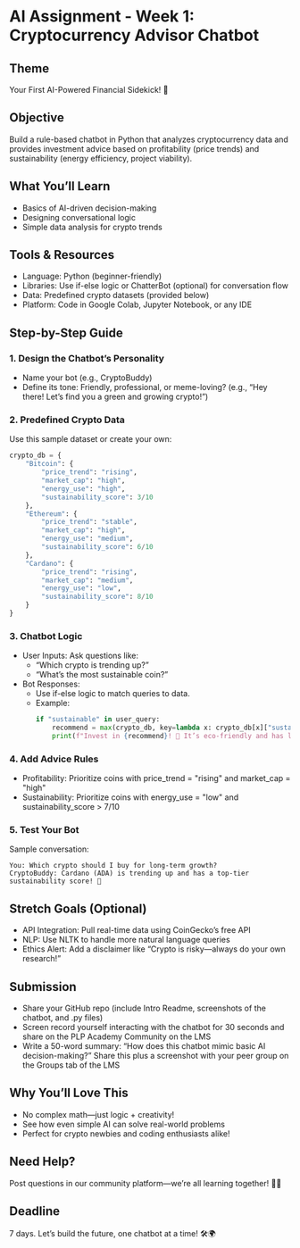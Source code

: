 # AI Assignment - Week 1: Cryptocurrency Advisor Chatbot

## Theme
Your First AI-Powered Financial Sidekick! 🌟

## Objective
Build a rule-based chatbot in Python that analyzes cryptocurrency data and provides investment advice based on profitability (price trends) and sustainability (energy efficiency, project viability).

## What You’ll Learn
- Basics of AI-driven decision-making
- Designing conversational logic
- Simple data analysis for crypto trends

## Tools & Resources
- Language: Python (beginner-friendly)
- Libraries: Use if-else logic or ChatterBot (optional) for conversation flow
- Data: Predefined crypto datasets (provided below)
- Platform: Code in Google Colab, Jupyter Notebook, or any IDE

## Step-by-Step Guide

### 1. Design the Chatbot’s Personality
- Name your bot (e.g., CryptoBuddy)
- Define its tone: Friendly, professional, or meme-loving? (e.g., “Hey there! Let’s find you a green and growing crypto!”)

### 2. Predefined Crypto Data
Use this sample dataset or create your own:

```python
crypto_db = {  
    "Bitcoin": {  
        "price_trend": "rising",  
        "market_cap": "high",  
        "energy_use": "high",  
        "sustainability_score": 3/10  
    },  
    "Ethereum": {  
        "price_trend": "stable",  
        "market_cap": "high",  
        "energy_use": "medium",  
        "sustainability_score": 6/10  
    },  
    "Cardano": {  
        "price_trend": "rising",  
        "market_cap": "medium",  
        "energy_use": "low",  
        "sustainability_score": 8/10  
    }  
}
```

### 3. Chatbot Logic
- User Inputs: Ask questions like:
  - “Which crypto is trending up?”
  - “What’s the most sustainable coin?”
- Bot Responses:
  - Use if-else logic to match queries to data.
  - Example:
    ```python
    if "sustainable" in user_query:  
        recommend = max(crypto_db, key=lambda x: crypto_db[x]["sustainability_score"])  
        print(f"Invest in {recommend}! 🌱 It’s eco-friendly and has long-term potential!")  
    ```

### 4. Add Advice Rules
- Profitability: Prioritize coins with price_trend = "rising" and market_cap = "high"
- Sustainability: Prioritize coins with energy_use = "low" and sustainability_score > 7/10

### 5. Test Your Bot
Sample conversation:

```
You: Which crypto should I buy for long-term growth?  
CryptoBuddy: Cardano (ADA) is trending up and has a top-tier sustainability score! 🚀  
```

## Stretch Goals (Optional)
- API Integration: Pull real-time data using CoinGecko’s free API
- NLP: Use NLTK to handle more natural language queries
- Ethics Alert: Add a disclaimer like “Crypto is risky—always do your own research!”

## Submission
- Share your GitHub repo (include Intro Readme, screenshots of the chatbot, and .py files)
- Screen record yourself interacting with the chatbot for 30 seconds and share on the PLP Academy Community on the LMS
- Write a 50-word summary: “How does this chatbot mimic basic AI decision-making?” Share this plus a screenshot with your peer group on the Groups tab of the LMS

## Why You’ll Love This
- No complex math—just logic + creativity!
- See how even simple AI can solve real-world problems
- Perfect for crypto newbies and coding enthusiasts alike!

## Need Help?
Post questions in our community platform—we’re all learning together! 💬✨

## Deadline
7 days. Let’s build the future, one chatbot at a time! 🛠️🌍
